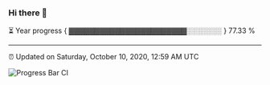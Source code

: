 ### Hi there 👋

⏳ Year progress { ▓▓▓▓▓▓▓▓▓▓▓▓▓▓▓▓▓▓▓▓▓▓▓░░░░░░░ } 77.33 %

---

⏰ Updated on Saturday, October 10, 2020, 12:59 AM UTC

![Progress Bar CI](https://github.com/arthurbuhl/arthurbuhl/workflows/Progress%20Bar%20CI/badge.svg)
